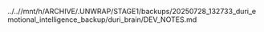 ../..//mnt/h/ARCHIVE/.UNWRAP/STAGE1/backups/20250728_132733_duri_emotional_intelligence_backup/duri_brain/DEV_NOTES.md
